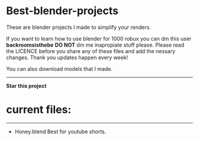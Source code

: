 # Best-blender-projects
These are blender projects I made to simplify your renders.

If you want to learn how to use blender for 1000 robux you can dm this user **backroomsisthebe**
**DO NOT** dm me inapropiate stuff please.
Please read the LICENCE before you share any of these files and add the nessary changes.
Thank you updates happen every week!

You can also download models that I made.

----------------------------

**Star this project**

# current files:
--------------------------------------------------------------------------------------------------------------------------------------------------------------------------------------------------------

- Honey.blend Best for youtube shorts.
